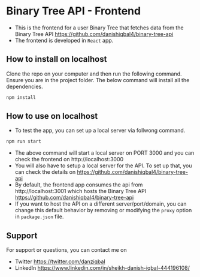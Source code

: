 # Binary Tree API - Frontend

- This is the frontend for a user Binary Tree that fetches data from the Binary Tree API https://github.com/danishiqbal4/binary-tree-api
- The frontend is developed in `React` app.

## How to install on localhost

Clone the repo on your computer and then run the following command. Ensure you are in the project folder. The below command will install all the dependencies.

```sh
npm install
```

## How to use on localhost

- To test the app, you can set up a local server via follwong command.

```sh
npm run start
```

- The above command will start a local server on PORT 3000 and you can check the frontend on http://localhost:3000
- You will also have to setup a local server for the API. To set up that, you can check the details on https://github.com/danishiqbal4/binary-tree-api
- By default, the frontend app consumes the api from http://localhost:3001 which hosts the Binary Tree API https://github.com/danishiqbal4/binary-tree-api
- If you want to host the API on a different server/port/domain, you can change this default behavior by removing or modifying the `proxy` option in `package.json` file.


## Support
For support or questions, you can contact me on
- Twitter https://twitter.com/danziqbal
- LinkedIn https://www.linkedin.com/in/sheikh-danish-iqbal-444196108/

